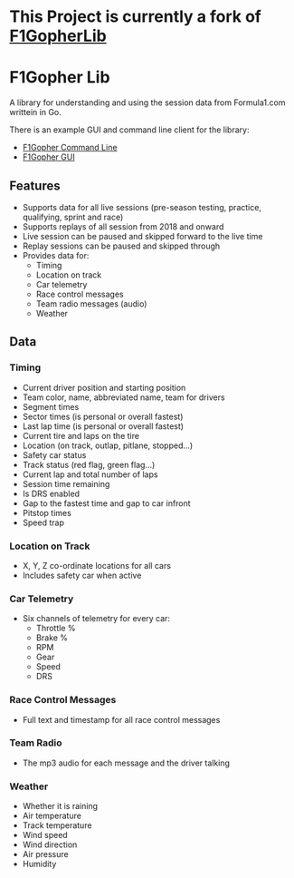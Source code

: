 # This Project is currently a fork of [F1GopherLib](https://github.com/f1gopher/f1gopherlib)
# F1Gopher Lib

A library for understanding and using the session data from Formula1.com writtein in Go.

There is an example GUI and command line client for the library:

* [F1Gopher Command Line](https://github.com/f1gopher/f1gopher-cmdline)
* [F1Gopher GUI](https://github.com/f1gopher/f1gopher)

## Features

* Supports data for all live sessions (pre-season testing, practice, qualifying, sprint and race)
* Supports replays of all session from 2018 and onward
* Live session can be paused and skipped forward to the live time
* Replay sessions can be paused and skipped through
* Provides data for:
  * Timing
  * Location on track
  * Car telemetry
  * Race control messages
  * Team radio messages (audio)
  * Weather

## Data

### Timing

* Current driver position and starting position
* Team color, name, abbreviated name, team for drivers
* Segment times
* Sector times (is personal or overall fastest)
* Last lap time (is personal or overall fastest)
* Current tire and laps on the tire
* Location (on track, outlap, pitlane, stopped...)
* Safety car status
* Track status (red flag, green flag...)
* Current lap and total number of laps
* Session time remaining
* Is DRS enabled
* Gap to the fastest time and gap to car infront
* Pitstop times
* Speed trap

### Location on Track

* X, Y, Z co-ordinate locations for all cars 
* Includes safety car when active

### Car Telemetry

* Six channels of telemetry for every car:
  * Throttle %
  * Brake %
  * RPM
  * Gear
  * Speed
  * DRS

### Race Control Messages

* Full text and timestamp for all race control messages

### Team Radio

* The mp3 audio for each message and the driver talking

### Weather

* Whether it is raining
* Air temperature
* Track temperature
* Wind speed
* Wind direction
* Air pressure
* Humidity
